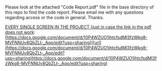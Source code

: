 Please look at the attached "Code Report.pdf" file in the base directory of this repo to find the code report. Please email me with any questions regarding access or the code in general. Thanks.

[EVERY SINGLE SCREEN IN THE PROJECT (just in case the link in the pdf does not work](https://docs.google.com/document/d/10P4WZUO1ihtcfsdMl3fzWkg8-MVFNNUv8QbZLt-_Aqo/edit?usp=sharing):
[https://docs.google.com/document/d/10P4WZUO1ihtcfsdMl3fzWkg8-MVFNNUv8QbZLt-_Aqo/edit?usp=sharing]([url](https://docs.google.com/document/d/10P4WZUO1ihtcfsdMl3fzWkg8-MVFNNUv8QbZLt-_Aqo/edit?usp=sharing)https://docs.google.com/document/d/10P4WZUO1ihtcfsdMl3fzWkg8-MVFNNUv8QbZLt-_Aqo/edit?usp=sharing)
